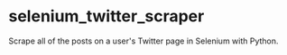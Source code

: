 # selenium_twitter_scraper
Scrape all of the posts on a user's Twitter page in Selenium with Python.
